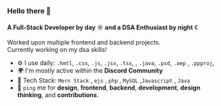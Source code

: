 ### Hello there 👋

#### A Full-Stack Developer by day ☼ and a DSA Enthusiast by night ☾

Worked upon multiple frontend and backend projects. <br>
Currently working on my dsa skills!<br>

- ⚙️ I use daily: `.hmtl`, `.css`, `.js`, `.jsx`, `.tsx`, , `.java`, `.psd`, `.aep` , `.ppproj`,
- 🌍 I'm mostly active within the **Discord Community**
- 💅 Tech Stack: `Mern Stack` , `ejs` , `php` , `MySQL` ,`Javascript` , `Java` 
- 💬 `ping` me for **design**, **frontend**, **backend**, **development**, **design thinking**, and **contributions**.
